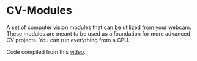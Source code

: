 # CV-Modules
A set of computer vision modules that can be utilized from your webcam. These modules are meant to be used as a foundation for more advanced CV projects. You can run everything from a CPU. 

Code compiled from this [video](https://www.youtube.com/watch?v=01sAkU_NvOY&t=4967s&ab_channel=freeCodeCamp.org). 
